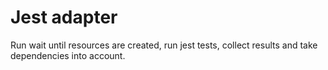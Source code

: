 # Jest adapter

Run wait until resources are created, run jest tests, collect results and take dependencies into account.
